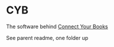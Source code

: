 # CYB

The software behind [Connect Your Books](https://connectyourbooks.com)

See parent readme, one folder up